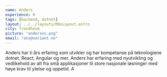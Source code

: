 ```yaml
---
name: Anders
experience: 0
tags: [backend, dotnet]
layout: ../../layouts/MdxLayout.astro
city: Trondheim
picture: "andersns.png"
email: "ans@variant.no"
---
```


Anders har ti års erfaring som utvikler og har kompetanse på teknologiene
dotnet, React, Angular og mer. Anders har erfaring med nyutvikling og
vedlikehold av alt fra små applikasjoner til store nasjonale løsninger med høye
krav til ytelse og oppetid. A
